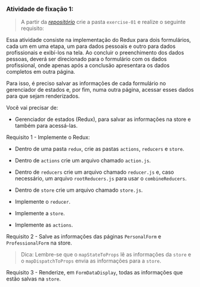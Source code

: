 
###  Atividade de fixação 1:
> A partir da _[repositório](https://github.com/tryber/exercise-forms-redux/tree/master)_ crie a pasta `exercise-01` e realize o seguinte requisito:

Essa atividade consiste na implementação do Redux para dois formulários, cada um em uma etapa, um para dados pessoais e outro para dados profissionais e exibí-los na tela. Ao concluir o preenchimento dos dados pessoas, deverá ser direcionado para o formulário com os dados profissional, onde apenas após a conclusão apresentara os dados completos em outra página.

Para isso, é preciso salvar as informações de cada formulário no gerenciador de estados e, por fim, numa outra página, acessar esses dados para que sejam renderizados.

Você vai precisar de:

* Gerenciador de estados (Redux), para salvar as informações na store e também para acessá-las.


Requisito 1 -  Implemente o Redux:

* Dentro de uma pasta `redux`, crie as pastas `actions`, `reducers` e `store`.

* Dentro de `actions` crie um arquivo chamado `action.js`.

* Dentro de `reducers` crie um arquivo chamado `reducer.js` e, caso necessário, um arquivo `rootReducers.js` para usar o `combineReducers`.

* Dentro de `store` crie um arquivo chamado `store.js`.

* Implemente o `reducer`.

* Implemente a `store`.

* Implemente as `actions`.


Requisito 2 - Salve as informações das páginas `PersonalForm` e `ProfessionalForm` na store.

> Dica: Lembre-se que o `mapStateToProps` lê as informações da `store` e o `mapDispatchToProps` envia as informações para a `store`.

Requisito 3 - Renderize, em `FormDataDisplay`, todas as informações que estão salvas na `store`.

